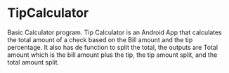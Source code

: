 # TipCalculator
Basic Calculator program. Tip Calculator is an Android App that calculates the total amount of a check based on the
Bill amount and the tip percentage. It also has de function to split the total, the outputs are
Total amount which is the bill amount plus the tip, the tip amount split, and the total amount split.
